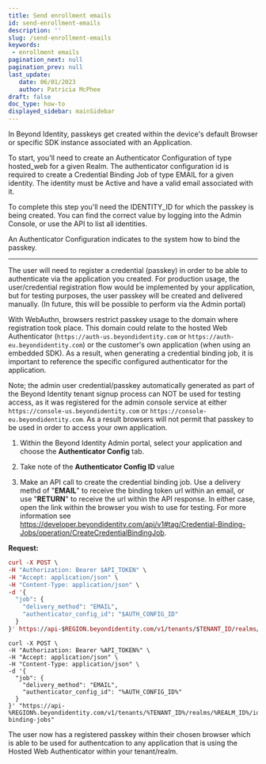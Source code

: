 ```yaml
---
title: Send enrollment emails
id: send-enrollment-emails
description: ''
slug: /send-enrollment-emails 
keywords: 
 - enrollment emails
pagination_next: null
pagination_prev: null
last_update: 
   date: 06/01/2023
   author: Patricia McPhee
draft: false
doc_type: how-to
displayed_sidebar: mainSidebar
---
```


In Beyond Identity, passkeys get created within the device's default Browser or specific SDK instance associated with an Application. 


To start, you'll need to create an Authenticator Configuration of type hosted_web for a given Realm. The authenticator configuration id is required to create a Credential Binding Job of type EMAIL for a given identity. The identity must be Active and have a valid email associated with it.

To complete this step you'll need the IDENTITY_ID for which the passkey is being created. You can find the correct value by logging into the Admin Console, or use the API to list all identities.



An Authenticator Configuration indicates to the system how to bind the passkey.


---



The user will need to register a credential (passkey) in order to be able to authenticate via the application you created. For production usage, the user/credential registration flow would be implemented by your application, but for testing purposes, the user passkey will be created and delivered manually. (In future, this will be possible to perform via the Admin portal)

With WebAuthn, browsers restrict passkey usage to the domain where registration took place. This domain could relate to the hosted Web Authenticator (`https://auth-us.beyondidentity.com` or `https://auth-eu.beyondidentity.com`) or the customer's own application (when using an embedded SDK). As a result, when generating a credential binding job, it is important to reference the specific configured authenticator for the application.

Note; the admin user credential/passkey automatically generated as part of the Beyond Identity tenant signup process can NOT be used for testing access, as it was registered for the admin console service at either `https://console-us.beyondidentity.com` or `https://console-eu.beyondidentity.com`. As a result browsers will not permit that passkey to be used in order to access your own application.

 1. Within the Beyond Identity Admin portal, select your application and choose the **Authenticator Config** tab.

 2. Take note of the **Authenticator Config ID** value

 3. Make an API call to create the credential binding job. Use a delivery methd of "**EMAIL**" to receive the binding token url within an email, or use "**RETURN**" to receive the url within the API response. In either case, open the link within the browser you wish to use for testing. For more information see https://developer.beyondidentity.com/api/v1#tag/Credential-Binding-Jobs/operation/CreateCredentialBindingJob.

**Request:**

```mac tab
curl -X POST \
-H "Authorization: Bearer $API_TOKEN" \
-H "Accept: application/json" \
-H "Content-Type: application/json" \
-d '{
  "job": {
    "delivery_method": "EMAIL",
    "authenticator_config_id": "$AUTH_CONFIG_ID"
  }
}' https://api-$REGION.beyondidentity.com/v1/tenants/$TENANT_ID/realms/$REALM_ID/identities/$IDENTITY_ID/credential-binding-jobs
```
```win tab
curl -X POST \
-H "Authorization: Bearer %API_TOKEN%" \
-H "Accept: application/json" \
-H "Content-Type: application/json" \
-d '{
  "job": {
    "delivery_method": "EMAIL",
    "authenticator_config_id": "%AUTH_CONFIG_ID%"
  }
}' "https://api-%REGION%.beyondidentity.com/v1/tenants/%TENANT_ID%/realms/%REALM_ID%/identities/%IDENTITY_ID%/credential-binding-jobs"
```


The user now has a registered passkey within their chosen browser which is able to be used for authentcation to any application that is using the Hosted Web Authenticator within your tenant/realm.
